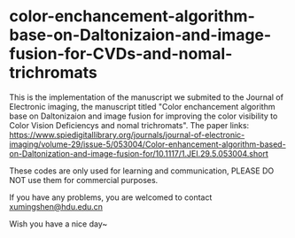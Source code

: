 # color-enchancement-algorithm-base-on-Daltonizaion-and-image-fusion-for-CVDs-and-nomal-trichromats
This is the implementation of the manuscript we submited to the Journal of Electronic imaging, the manuscript titled "Color enchancement algorithm base on Daltonizaion and image fusion for improving the color visibility to Color Vision Deficiencys and nomal trichromats". The paper links: https://www.spiedigitallibrary.org/journals/journal-of-electronic-imaging/volume-29/issue-5/053004/Color-enhancement-algorithm-based-on-Daltonization-and-image-fusion-for/10.1117/1.JEI.29.5.053004.short

These codes are only used for learning and communication, PLEASE DO NOT use them for commercial purposes.

If you have any problems, you are welcomed to contact xumingshen@hdu.edu.cn

Wish you have a nice day~
